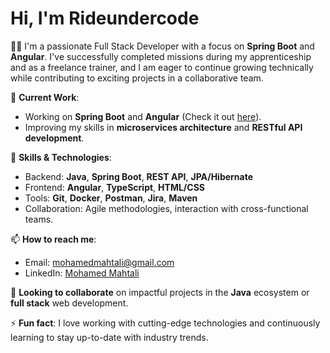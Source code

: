 # Hi, I'm Rideundercode

👨‍💻 I'm a passionate Full Stack Developer with a focus on **Spring Boot** and **Angular**. I've successfully completed missions during my apprenticeship and as a freelance trainer, and I am eager to continue growing technically while contributing to exciting projects in a collaborative team.

🔭 **Current Work**:
- Working on **Spring Boot** and **Angular** (Check it out [here](https://github.com/rideundercode/projet_todo_liste)).
- Improving my skills in **microservices architecture** and **RESTful API development**.

💼 **Skills & Technologies**:
- Backend: **Java**, **Spring Boot**, **REST API**, **JPA/Hibernate**
- Frontend: **Angular**, **TypeScript**, **HTML/CSS**
- Tools: **Git**, **Docker**, **Postman**, **Jira**, **Maven**
- Collaboration: Agile methodologies, interaction with cross-functional teams.

📫 **How to reach me**:
- Email: [mohamedmahtali@gmail.com](mailto:mohamedmahtali@gmail.com)
- LinkedIn: [Mohamed Mahtali](https://www.linkedin.com/in/mohamed-mahtali/)

🌱 **Looking to collaborate** on impactful projects in the **Java** ecosystem or **full stack** web development.

⚡ **Fun fact**: I love working with cutting-edge technologies and continuously learning to stay up-to-date with industry trends.
